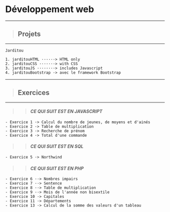 # **Développement web**
---
> ## Projets
___
    Jarditou

    1. jarditouHTML ······> HTML only
    2. jarditouCSS ·······> with CSS
    3. jarditouJS ········> includes Javascript
    4. jarditouBootstrap ·> avec le framework Bootstrap
 

___

> ## Exercices
---
>> #### ***CE QUI SUIT EST EN JAVASCRIPT***


    - Exercice 1 ·> Calcul du nombre de jeunes, de moyens et d'ainés
    - Exercice 2 ·> Table de multiplication
    - Exercice 3 ·> Recherche de prénom
    - Exercice 4 ·> Total d'une commande

>> #### ***CE QUI SUIT EST EN SQL***

    - Exercice 5 ·> Northwind

>> #### ***CE QUI SUIT EST EN PHP***

    - Exercice 6 ··> Nombres impairs
    - Exercice 7 ··> Sentence
    - Exercice 8 ··> Table de multiplication
    - Exercice 9 ··> Mois de l'année non bisextile
    - Exercice 10 ·> Capitales
    - Exercice 11 ·> Départements
    - Exercice 13 ·> Calcul de la somme des valeurs d'un tableau